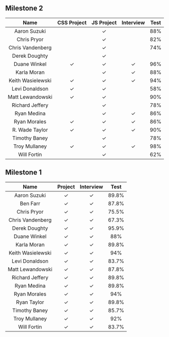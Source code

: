 ## Milestone 2

Name                |  CSS Project | JS Project | Interview | Test |
:------------------:|:------------:|:----------:|:---------:|:----:|
Aaron Suzuki        |              | ✓          |           | 88%  |
Chris Pryor         |              | ✓          |           | 82%  |
Chris Vandenberg    |              | ✓          |           | 74%  |
Derek Doughty       |              | ✓          |           |      |  
Duane Winkel        | ✓            | ✓          | ✓         | 96%  |
Karla Moran         |              | ✓          | ✓         | 88%  |
Keith Wasielewski   | ✓            | ✓          | ✓         | 94%  |
Levi Donaldson      | ✓            | ✓          |           | 58%  |
Matt Lewandowski    | ✓            | ✓          |           | 90%  |
Richard Jeffery     |              | ✓          |           | 78%  |
Ryan Medina         |              | ✓          | ✓         | 86%  |
Ryan Morales        | ✓            | ✓          | ✓         | 86%  |
R. Wade Taylor      | ✓            | ✓          | ✓         | 90%  |
Timothy Baney       |              | ✓          |           | 78%  |
Troy Mullaney       | ✓            | ✓          | ✓         | 98%  |
Will Fortin         |              | ✓          |           | 62%  |

## Milestone 1


Name          |  Project | Interview | Test |
:------------:|:--------:|:---------:|:----:|
Aaron Suzuki        | ✓ |✓ |89.8%|
Ben Farr            | ✓ |✓ |87.8%|
Chris Pryor         | ✓ |✓ |75.5%|
Chris Vandenberg    | ✓ |✓ |67.3%|
Derek Doughty       | ✓ |✓ |95.9%|
Duane Winkel        | ✓ |✓ |88%|
Karla Moran         | ✓ |✓ |89.8%|
Keith Wasielewski   | ✓ |✓ |94%|
Levi Donaldson      | ✓ |✓ |83.7%|
Matt Lewandowski    | ✓ |✓ |87.8%|
Richard Jeffery     | ✓ |✓ |89.8%|
Ryan Medina         | ✓ |✓ |89.8%|
Ryan Morales        | ✓ |✓ |94%|
Ryan Taylor         | ✓ |✓ |89.8%|
Timothy Baney       | ✓ |✓ |85.7%|
Troy Mullaney       | ✓ |✓ |92%|
Will Fortin         | ✓ |✓ |83.7%|
